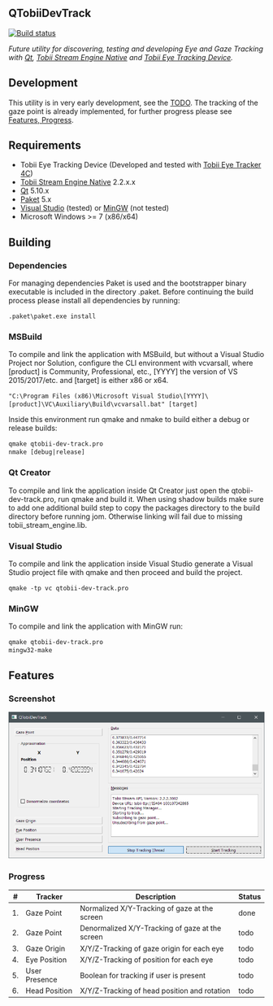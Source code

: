 QTobiiDevTrack
---

[![Build status](https://ci.appveyor.com/api/projects/status/9vnj8neqba8cybmj?svg=true)](https://ci.appveyor.com/project/tpiekarski/qtobii-dev-track)

*Future utility for discovering, testing and developing Eye and Gaze Tracking with [Qt](https://www.qt.io/),
[Tobii Stream Engine Native](https://developer.tobii.com/consumer-eye-trackers/stream-engine/) and
[Tobii Eye Tracking Device](https://tobiigaming.com/).*

## Development
This utility is in very early development, see the [TODO](https://github.com/tpiekarski/qtobii-dev-track/blob/master/TODO.md).
The tracking of the gaze point is already implemented, for further progress please see [Features, Progress](#progress).

## Requirements
* Tobii Eye Tracking Device (Developed and tested with [Tobii Eye Tracker 4C](https://tobiigaming.com/product/tobii-eye-tracker-4c/))
* [Tobii Stream Engine Native](https://www.nuget.org/packages/Tobii.StreamEngine.Native/) 2.2.x.x
* [Qt](https://www.qt.io/download-qt-installer) 5.10.x
* [Paket](https://fsprojects.github.io/Paket/index.html) 5.x
* [Visual Studio](https://visualstudio.microsoft.com/) (tested) or [MinGW](http://mingw.org/) (not tested) 
* Microsoft Windows >= 7 (x86/x64)

## Building

### Dependencies
For managing dependencies Paket is used and the bootstrapper binary executable is included in the directory .paket. 
Before continuing the build process please install all dependencies by running:
```
.paket\paket.exe install
```

### MSBuild
To compile and link the application with MSBuild, but without a Visual Studio Project nor Solution, 
configure the CLI environment with vcvarsall, where [product] is Community, Professional, etc., [YYYY] 
the version of VS 2015/2017/etc. and [target] is either x86 or x64.
```
"C:\Program Files (x86)\Microsoft Visual Studio\[YYYY]\[product]\VC\Auxiliary\Build\vcvarsall.bat" [target]
```
Inside this environment run qmake and nmake to build either a debug or release builds:
```
qmake qtobii-dev-track.pro
nmake [debug|release]
```

### Qt Creator
To compile and link the application inside Qt Creator just open the qtobii-dev-track.pro, run qmake and build it.
When using shadow builds make sure to add one additional build step to copy the packages directory to the build 
directory before running jom. Otherwise linking will fail due to missing tobii_stream_engine.lib.

### Visual Studio
To compile and link the application inside Visual Studio generate a Visual Studio project file with qmake
and then proceed and build the project.
```
qmake -tp vc qtobii-dev-track.pro
```

### MinGW
To compile and link the application with MinGW run:
```
qmake qtobii-dev-track.pro
mingw32-make
```

## Features
### Screenshot
![Screenshot of QTobiiDevTrack](images/screenshot.png?raw=true "Screenshot of QTobiiDevTrack")

### Progress
#|Tracker|Description|Status
---|---|---|---
1.|Gaze Point|Normalized X/Y-Tracking of gaze at the screen|done
2.|Gaze Point|Denormalized X/Y-Tracking of gaze at the screen|todo
3.|Gaze Origin|X/Y/Z-Tracking of gaze origin for each eye|todo
4.|Eye Position|X/Y/Z-Tracking of position for each eye|todo
5.|User Presence|Boolean for tracking if user is present|todo
6.|Head Position|X/Y/Z-Tracking of head position and rotation|todo



